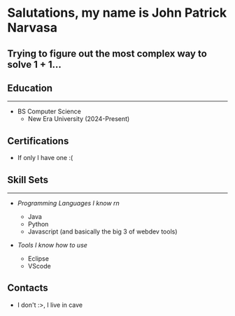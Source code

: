 # Salutations, my name is John Patrick Narvasa

Trying to figure out the most complex way to solve 1 + 1...
---

## Education
---
- BS Computer Science
  - New Era University (2024-Present)

## Certifications
- If only I have one :(

## Skill Sets
---
- *Programming Languages I know rn*
  - Java
  - Python
  - Javascript (and basically the big 3 of webdev tools)
    
- *Tools I know how to use*
  - Eclipse
  - VScode


## Contacts
- I don't :>, I live in cave
<!--
**John-Patrick-Narvasa/John-Patrick-Narvasa** is a ✨ _special_ ✨ repository because its `README.md` (this file) appears on your GitHub profile.

Here are some ideas to get you started:

- 🔭 I’m currently working on ...
- 🌱 I’m currently learning ...
- 👯 I’m looking to collaborate on ...
- 🤔 I’m looking for help with ...
- 💬 Ask me about ...
- 📫 How to reach me: ...
- 😄 Pronouns: ...
- ⚡ Fun fact: ...
-->
